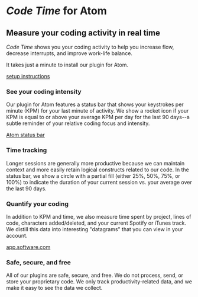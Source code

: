 # _Code Time_ for Atom

## Measure your coding activity in real time

_Code Time_ shows you your coding activity to help you increase flow, decrease interrupts, and improve work-life balance.

It takes just a minute to install our plugin for Atom.

[setup instructions](https://www.software.com/text-editors-and-ides/atom)

### See your coding intensity

Our plugin for Atom features a status bar that shows your keystrokes per minute (KPM) for your last minute of activity. We show a rocket icon if your KPM is equal to or above your average KPM per day for the last 90 days--a subtle reminder of your relative coding focus and intensity.

[Atom status bar](https://uploads-ssl.webflow.com/5b589ab81371d7c6ffc8d17a/5b8cc5378555848fb77ca299_atom-status-bar.png)

### Time tracking

Longer sessions are generally more productive because we can maintain context and more easily retain logical constructs related to our code. In the status bar, we show a circle with a partial fill (either 25%, 50%, 75%, or 100%) to indicate the duration of your current session vs. your average over the last 90 days.

### Quantify your coding

In addition to KPM and time, we also measure time spent by project, lines of code, characters added/deleted, and your current Spotify or iTunes track. We distill this data into interesting "datagrams" that you can view in your account.

[app.software.com](https://app.software.com)

### Safe, secure, and free

All of our plugins are safe, secure, and free. We do not process, send, or store your proprietary code. We only track productivity-related data, and we make it easy to see the data we collect.
